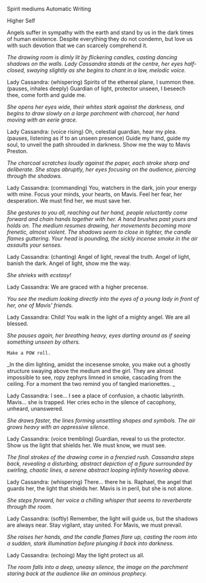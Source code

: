 
Spirit mediums
Automatic Writing

Higher Self

Angels suffer in sympathy with the earth and stand by us in the dark times of human existence. Despite everything they do not condemn, but love us with such devotion that we can scarcely comprehend it.



_The drawing room is dimly lit by flickering candles, casting dancing shadows on the walls. Lady Cassandra stands at the centre, her eyes half-closed, swaying slightly as she begins to chant in a low, melodic voice._



Lady Cassandra: (whispering) Spirits of the ethereal plane, I summon thee. (pauses, inhales deeply) Guardian of light, protector unseen, I beseech thee, come forth and guide me.

_She opens her eyes wide, their whites stark against the darkness, and begins to draw slowly on a large parchment with charcoal, her hand moving with an eerie grace._

Lady Cassandra: (voice rising) Oh, celestial guardian, hear my plea. (pauses, listening as if to an unseen presence) Guide my hand, guide my soul, to unveil the path shrouded in darkness. Show me the way to Mavis Preston.

_The charcoal scratches loudly against the paper, each stroke sharp and deliberate. She stops abruptly, her eyes focusing on the audience, piercing through the shadows._

Lady Cassandra: (commanding) You, watchers in the dark, join your energy with mine. Focus your minds, your hearts, on Mavis. Feel her fear, her desperation. We must find her, we must save her.

_She gestures to you all, reaching out her hand, people reluctantly come forward and chain hands together with her. A hand brushes past yours and holds on. The medium resumes drawing, her movements becoming more frenetic, almost violent. The shadows seem to close in tighter, the candle flames guttering. Your head is pounding, the sickly incense smoke in the air assaults your senses._

Lady Cassandra: (chanting) Angel of light, reveal the truth. Angel of light, banish the dark. Angel of light, show me the way.

_She shrieks with ecstasy!_

Lady Cassandra: We are graced with a higher precense.

_You see the medium looking directly into the eyes of a young lady in front of her, one of Mavis' friends._

Lady Cassandra: Child! You walk in the light of a mighty angel. We are all blessed.

_She pauses again, her breathing heavy, eyes darting around as if seeing something unseen by others._

	Make a POW roll.

_In the dim lighting, amidst the incesense smoke, you make out a ghostly structure swaying above the medium and the girl. They are almost impossible to see, ropy zephyrs limned in smoke, cascading from the ceiling. For a moment the two remind you of tangled marionettes. _

Lady Cassandra: I see... I see a place of confusion, a chaotic labyrinth. Mavis... she is trapped. Her cries echo in the silence of cacophony, unheard, unanswered.

_She draws faster, the lines forming unsettling shapes and symbols. The air grows heavy with an oppressive silence._

Lady Cassandra: (voice trembling) Guardian, reveal to us the protector. Show us the light that shields her. We must know, we must see.

_The final strokes of the drawing come in a frenzied rush. Cassandra steps back, revealing a disturbing, abstract depiction of a figure surrounded by swirling, chaotic lines, a serene abstract looping infinity hovering above._

Lady Cassandra: (whispering) There... there he is. Raphael, the angel that guards her, the light that shields her. Mavis is in peril, but she is not alone.

_She steps forward, her voice a chilling whisper that seems to reverberate through the room._

Lady Cassandra: (softly) Remember, the light will guide us, but the shadows are always near. Stay vigilant, stay united. For Mavis, we must prevail.

_She raises her hands, and the candle flames flare up, casting the room into a sudden, stark illumination before plunging it back into darkness._

Lady Cassandra: (echoing) May the light protect us all.

_The room falls into a deep, uneasy silence, the image on the parchment staring back at the audience like an ominous prophecy._